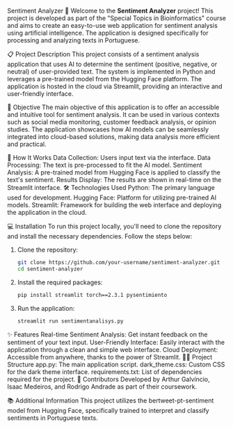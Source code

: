 Sentiment Analyzer 🎉
Welcome to the **Sentiment Analyzer** project! This project is developed as part of the "Special Topics in Bioinformatics" course and aims to create an easy-to-use web application for sentiment analysis using artificial intelligence. The application is designed specifically for processing and analyzing texts in Portuguese.

📋 Project Description
This project consists of a sentiment analysis application that uses AI to determine the sentiment (positive, negative, or neutral) of user-provided text. The system is implemented in Python and leverages a pre-trained model from the Hugging Face platform. The application is hosted in the cloud via Streamlit, providing an interactive and user-friendly interface.

🎯 Objective
The main objective of this application is to offer an accessible and intuitive tool for sentiment analysis. It can be used in various contexts such as social media monitoring, customer feedback analysis, or opinion studies. The application showcases how AI models can be seamlessly integrated into cloud-based solutions, making data analysis more efficient and practical.

🚀 How It Works
Data Collection: Users input text via the interface.
Data Processing: The text is pre-processed to fit the AI model.
Sentiment Analysis: A pre-trained model from Hugging Face is applied to classify the text's sentiment.
Results Display: The results are shown in real-time on the Streamlit interface.
🛠️ Technologies Used
Python: The primary language used for development.
Hugging Face: Platform for utilizing pre-trained AI models.
Streamlit: Framework for building the web interface and deploying the application in the cloud.

💻 Installation
To run this project locally, you'll need to clone the repository and install the necessary dependencies. Follow the steps below:

1. Clone the repository:
   ```bash
   git clone https://github.com/your-username/sentiment-analyzer.git
   cd sentiment-analyzer
   ```
2. Install the required packages:
   ```bash
   pip install streamlit torch==2.3.1 pysentimiento
   ```
3. Run the application:
   ```bash
   streamlit run sentimentanalisys.py
   ```

✨ Features
Real-time Sentiment Analysis: Get instant feedback on the sentiment of your text input.
User-Friendly Interface: Easily interact with the application through a clean and simple web interface.
Cloud Deployment: Accessible from anywhere, thanks to the power of Streamlit.
👩‍💻 Project Structure
app.py: The main application script.
dark_theme.css: Custom CSS for the dark theme interface.
requirements.txt: List of dependencies required for the project.
🤝 Contributors
Developed by Arthur Galvíncio, Isaac Medeiros, and Rodrigo Andrade as part of their coursework.

📚 Additional Information
This project utilizes the bertweet-pt-sentiment model from Hugging Face, specifically trained to interpret and classify sentiments in Portuguese texts.


